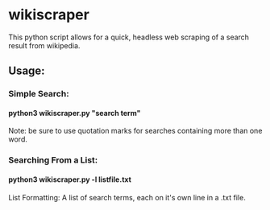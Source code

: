 # wikiscraper

This python script allows for a quick, headless web scraping of a search result from wikipedia.

## Usage:

### Simple Search:

#### python3 wikiscraper.py "search term"

Note: be sure to use quotation marks for searches containing more than one word.

### Searching From a List:

#### python3 wikiscraper.py -l listfile.txt

List Formatting: A list of search terms, each on it's own line in a .txt file.


